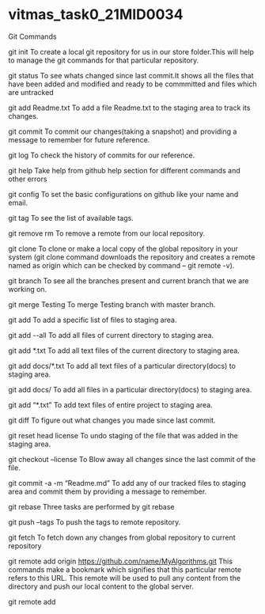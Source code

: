 # vitmas_task0_21MID0034
Git Commands

git init
To create a local git repository for us in our store folder.This will help to manage the git commands for that particular repository.

git status
To see whats changed since last commit.It shows all the files that have been added and modified and ready to be commmitted and files which are untracked

git add Readme.txt
To add a file Readme.txt to the staging area to track its changes.

git commit
To commit our changes(taking a snapshot) and providing a message to remember for future reference.

git log
To check the history of commits for our reference.

git help
Take help from github help section for different commands and other errors

git config
To set the basic configurations on github like your name and email.

git tag
To see the list of available tags.

git remove rm
To remove a remote from our local repository.

git clone
To clone or make a local copy of the global repository in your system (git clone command downloads the repository and creates a remote named as origin which can be checked by command – git remote -v).

git branch
To see all the branches present and current branch that we are working on.

git merge Testing
To merge Testing branch with master branch.

git add
To add a specific list of files to staging area.

git add --all
To add all files of current directory to staging area.

git add *.txt
To add all text files of the current directory to staging area.

git add docs/*.txt
To add all text files of a particular directory(docs) to staging area.

git add docs/
To add all files in a particular directory(docs) to staging area.

git add “*.txt”
To add text files of entire project to staging area.

git diff
To figure out what changes you made since last commit.

git reset head license
To undo staging of the file that was added in the staging area.

git checkout –license
To Blow away all changes since the last commit of the file.

git commit -a -m “Readme.md”
To add any of our tracked files to staging area and commit them by providing a message to remember.

git rebase
Three tasks are performed by git rebase

git push –tags
To push the tags to remote repository.

git fetch
To fetch down any changes from global repository to current repository

git remote add origin https://github.com/name/MyAlgorithms.git
This commands make a bookmark which signifies that this particular remote refers to this URL. This remote will be used to pull any content from the directory and push our local content to the global server.

git remote add
